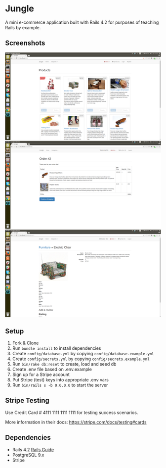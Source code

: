 # Jungle

A mini e-commerce application built with Rails 4.2 for purposes of teaching Rails by example.

## Screenshots

!["Jungle Main Page"](https://github.com/evgenyg6/jungle-rails/blob/master/docs/jungle-home.png)
!["Jungle Order Page"](https://github.com/evgenyg6/jungle-rails/blob/master/docs/jungle-order.png)
!["Jungle Review Page"](https://github.com/evgenyg6/jungle-rails/blob/master/docs/jungle-review.png)


## Setup

1. Fork & Clone
2. Run `bundle install` to install dependencies
3. Create `config/database.yml` by copying `config/database.example.yml`
4. Create `config/secrets.yml` by copying `config/secrets.example.yml`
5. Run `bin/rake db:reset` to create, load and seed db
6. Create .env file based on .env.example
7. Sign up for a Stripe account
8. Put Stripe (test) keys into appropriate .env vars
9. Run `bin/rails s -b 0.0.0.0` to start the server

## Stripe Testing

Use Credit Card # 4111 1111 1111 1111 for testing success scenarios.

More information in their docs: <https://stripe.com/docs/testing#cards>

## Dependencies

* Rails 4.2 [Rails Guide](http://guides.rubyonrails.org/v4.2/)
* PostgreSQL 9.x
* Stripe
